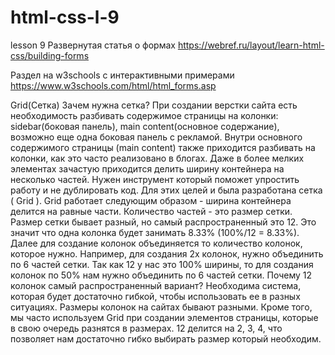 # html-css-l-9
lesson 9
Развернутая статья о формах
https://webref.ru/layout/learn-html-css/building-forms


Раздел на w3schools с интерактивными примерами
https://www.w3schools.com/html/html_forms.asp


Grid(Сетка)
Зачем нужна сетка?
При создании верстки сайта есть необходимость разбивать содержимое страницы на колонки: sidebar(боковая панель), main content(основное содержание), возможно еще одна боковая панель с рекламой. Внутри основного содержимого страницы (main content) также приходится разбивать на колонки, как это часто реализовано в блогах.  Даже в более мелких элементах зачастую приходится делить ширину контейнера на несколько частей.
Нужен инструмент который поможет упростить работу и не дублировать код. Для этих целей и была разработана сетка ( Grid ). Grid  работает следующим образом - ширина контейнера делится на равные части. Количество частей - это размер сетки.
Размер сетки бывает разный, но самый распространенный это 12. Это значит что одна колонка будет занимать 8.33% (100%/12 = 8.33%). Далее для создание колонок объединяется то количество колонок, которое нужно. Например, для создания 2х колонок, нужно объединить по 6 частей сетки. Так как 12 у нас это 100% ширины, то для создания колонок по 50% нам нужно объединить по 6 частей сетки.
Почему 12 колонок самый распространенный вариант?
Необходима система, которая будет достаточно гибкой, чтобы использовать ее в разных ситуациях. Размеры колонок на сайтах бывают разными. Кроме того, мы часто используем Grid при создании элементов страницы, которые в свою очередь разнятся в размерах.
12 делится на 2, 3, 4, что позволяет нам достаточно гибко выбирать размер который необходим.
